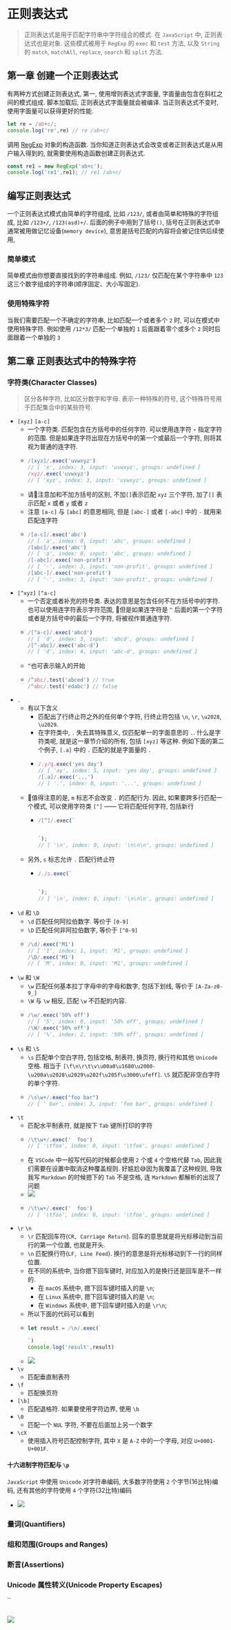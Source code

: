 # 正则表达式
> 正则表达式是用于匹配字符串中字符组合的模式. 在 `JavaScript` 中, 正则表达式也是对象. 这些模式被用于 `RegExp` 的 `exec` 和 `test` 方法, 以及 `String` 的 `match`, `matchAll`, `replace`, `search` 和 `split` 方法.

## 第一章 创建一个正则表达式
有两种方式创建正则表达式, 第一, 使用增则表达式字面量, 字面量由包含在斜杠之间的模式组成. 脚本加载后, 正则表达式字面量就会被编译. 当正则表达式不变时, 使用字面量可以获得更好的性能.
```js
let re = /ab+c/;
console.log('re',re) // re /ab+c/
```
调用 [RegExp](https://developer.mozilla.org/zh-CN/docs/Web/JavaScript/Reference/Global_Objects/RegExp) 对象的构造函数. 当你知道正则表达式会改变或者正则表达式是从用户输入得到的, 就需要使用构造函数创建正则表达式.
```js
const re1 = new RegExp('ab+c');
console.log('re1',re1); // re1 /ab+c/
```
## 编写正则表达式
一个正则表达式模式由简单的字符组成, 比如 `/123/`, 或者由简单和特殊的字符组成, 比如 `/123+/`, `/123(asd)+/`. 后面的例子中用到了括号`()`, 括号在正则表达式中通常被用做记忆设备(`memory device`), 意思是括号匹配的内容将会被记住供后续使用,

### 简单模式
简单模式由你想要直接找到的字符串组成. 例如, `/123/` 仅匹配在某个字符串中 `123` 这三个数字组成的字符串(顺序固定、大小写固定). 
### 使用特殊字符
当我们需要匹配一个不确定的字符串, 比如匹配一个或者多个 `2` 时, 可以在模式中使用特殊字符. 例如使用 `/12*3/` 匹配一个单独的 `1` 后面跟着零个或多个 `2` 同时后面跟着一个单独的 `3`

## 第二章 正则表达式中的特殊字符
### 字符类(Character Classes)
> 区分各种字符, 比如区分数字和字母. 表示一种特殊的符号, 这个特殊符号用于匹配集合中的某些符号.

- `[xyz]` `[a-c]`
  - 一个字符类. 匹配包含在方括号中的任何字符. 可以使用连字符 **`-`** 指定字符的范围. 但是如果连字符出现在方括号中的第一个或最后一个字符, 则将其视为普通的连字符.
  - ```js
    /[xyz]/.exec('uvwxyz') 
    // [ 'x', index: 3, input: 'uvwxyz', groups: undefined ]
    /xyz/.exec('uvwxyz')
    // [ 'xyz', index: 3, input: 'uvwxyz', groups: undefined ]
  - 请📕注意加和不加方括号的区别, 不加`[]`表示匹配 `xyz` 三个字符, 加了`[]` 表示匹配 `x` 或者 `y` 或者 `z`
  - 注意 `[a-c]` 与 `[abc]` 的意思相同, 但是 `[abc-]` 或者 `[-abc]` 中的 `-` 就用来匹配连字符
  - ```js
    /[a-c]/.exec('abc')
    // [ 'a', index: 0, input: 'abc', groups: undefined ]
    /[abc]/.exec('abc')
    // [ 'a', index: 0, input: 'abc', groups: undefined ]
    /[-abc]/.exec('non-profit')
    // [ '-', index: 3, input: 'non-profit', groups: undefined ]
    /[abc-]/.exec('non-profit')
    // [ '-', index: 3, input: 'non-profit', groups: undefined ]
- `[^xyz]` `[^a-c]`
  - 一个否定或者补充的符号类. 表达的意思是包含任何不在方括号中的字符. 也可以使用连字符表示字符范围, 📕但是如果连字符是 `^` 后面的第一个字符或者是方括号中的最后一个字符, 将被视作普通连字符.
  - ```js
    /[^a-c]/.exec('abcd')
    // [ 'd', index: 3, input: 'abcd', groups: undefined ]
    /[^-abc]/.exec('abc-d')
    // [ 'd', index: 4, input: 'abc-d', groups: undefined ]
  - `^`也可表示输入的开始
  - ```js
    /^abc/.test('abced') // true
    /^abc/.test('edabc') // false
- `.`
  - 有以下含义
    - 匹配出了行终止符之外的任何单个字符, 行终止符包括 `\n`, `\r`, `\u2028`, `\u2029`.
    - 在字符类中, `.` 失去其特殊意义, 仅匹配单一的字面意思的 `.`. 什么是字符类呢, 就是这一章节介绍的所有, 包括 `[xyz]` 等这种. 例如下面的第二个例子, `[.a]` 中的 `.` 匹配的就是字面量的 `.`
    - ```js
      /.y/g.exec('yes day')
      // [ 'ay', index: 5, input: 'yes day', groups: undefined ]
      /[.a]/.exec('...')
      // [ '.', index: 0, input: '...', groups: undefined ]
  - 📕值得注意的是, `m` 标志不会改变 `.` 的匹配行为. 因此, 如果要跨多行匹配一个模式, 可以使用字符类 `[^]` —— 它将匹配任何字符, 包括新行
    - ```js
      /[^]/.exec(`


      `);
      // [ '\n', index: 0, input: '\n\n\n', groups: undefined ]
  - 另外, `s` 标志允许 `.` 匹配行终止符
    - ```js
      /./s.exec(`


      `);
      // [ '\n', index: 0, input: '\n\n\n', groups: undefined ]
- `\d` 和 `\D`
  - `\d` 匹配任何阿拉伯数字. 等价于 `[0-9]`
  - `\D` 匹配任何非阿拉伯数字, 等价于 `[^0-9]`
  - ```js
    /\d/.exec('M1')
    // [ '1', index: 1, input: 'M1', groups: undefined ]
    /\D/.exec('M1')
    // [ 'M', index: 0, input: 'M1', groups: undefined ]
- `\w` 和 `\W`
  - `\w` 匹配任何基本拉丁字母中的字母和数字, 包括下划线, 等价于 `[A-Za-z0-9_]`
  - `\W` 与 `\w` 相反, 匹配 `\w` 不匹配的内容.
  - ```js
    /\w/.exec('50% off')
    // [ '5', index: 0, input: '50% off', groups: undefined ]
    /\W/.exec('50% off')
    // [ '%', index: 2, input: '50% off', groups: undefined ]
- `\s` 和 `\S`
  - `\s` 匹配单个空白字符, 包括空格, 制表符, 换页符, 换行符和其他 `Unicode` 空格. 相当于 `[\f\n\r\t\v\u00a0\u1680\u2000-\u200a\u2028\u2029\u202f\u205f\u3000\ufeff]`. `\S` 就匹配非空白字符的单个字符.
  - ```js
    /\s\w+/.exec("foo bar")
    // [ ' bar', index: 3, input: 'foo bar', groups: undefined ]
- `\t`
  - 匹配水平制表符, 就是按下 `Tab` 键所打印的字符
  - ```js
    /\t\w+/.exec('	foo')
    // [ '\tfoo', index: 0, input: '\tfoo', groups: undefined ]
    ```
  - 在 `VSCode` 中一般写代码的时候都会使用 `2` 个或 `4` 个空格代替 `Tab`, 因此我们需要在设置中取消这种覆盖规则. 好尴尬😅因为我覆盖了这种规则, 导致我写 `Markdown` 的时候摁下的 `Tab` 不是空格, 连 `Markdown` 都解析的出现了问题
  - ![](../../image/Snipaste_2022-10-09_08-52-50.png)
  - ```js
    /\t\w+/.exec('	foo')
    // [ '\tfoo', index: 0, input: '\tfoo', groups: undefined ]
- `\r` `\n`
  - `\r` 匹配回车符(`CR, Carriage Return`). 回车的意思就是将光标移动到当前行的第一个位置, 也就是开头.
  - `\n` 匹配换行符(`LF, Line Feed`). 换行的意思是将光标移动到下一行的同样位置.
  - 在不同的系统中, 当你摁下回车键时, 对应加入的是换行还是回车是不一样的. 
    - 在 `macOS` 系统中, 摁下回车键时插入的是 `\n`;
    - 在 `Linux` 系统中, 摁下回车键时插入的是 `\n`;
    - 在 `Windows` 系统中, 摁下回车键时插入的是 `\r\n`;
  - 所以下面的代码可以看到
  - ```js
    let result = /\n/.exec(`

    `)
    console.log('result',result)
  - ![](../../image/Snipaste_2022-10-11_09-07-55.png)
- `\v`
  - 匹配垂直制表符
- `\f`
  - 匹配换页符
- `[\b]`
  - 匹配退格符. 如果要使用字符边界, 使用 `\b`
- `\0`
  - 匹配一个 `NUL` 字符, 不要在后面加上另一个数字
- `\cX`
  - 使用插入符号匹配控制字符, 其中 `X` 是 `A-Z` 中的一个字母, 对应 `U+0001-U+001F`.
#### 十六进制字符匹配与 `\p`
`JavaScript` 中使用 `Unicode` 对字符串编码, 大多数字符使用 `2` 个字节(16比特)编码, 还有其他的字符使用 `4` 个字符(32比特)编码
  - ![](../../image/)

### 量词(Quantifiers)
### 组和范围(Groups and Ranges)
### 断言(Assertions)
### Unicode 属性转义(Unicode Property Escapes)
``


```js
```
![](../../image/)